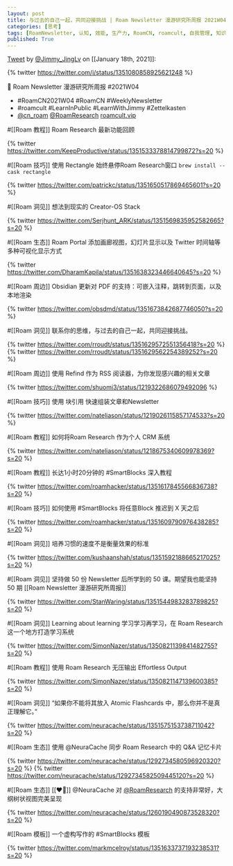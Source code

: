 ```yaml
---
layout: post
title: 与过去的自己一起，共同迎接挑战 | Roam Newsletter 漫游研究所周报 2021W04
categories: [思考]
tags: [RoamNewsletter, 认知, 效能, 生产力, RoamCN, roamcult, 自我管理, 知识创造, RoamResearch]
published: True
---
```


[Tweet](https://twitter.com/i/status/1351080858925621248) by [@Jimmy_JingLv](https://twitter.com/Jimmy_JingLv) on [[January 18th, 2021]]:

{% twitter https://twitter.com/i/status/1351080858925621248 %}

📮 Roam Newsletter 漫游研究所周报 #2021W04

- #RoamCN2021W04 #RoamCN #WeeklyNewsletter
- #roamcult #LearnInPublic #LearnWithJimmy #Zettelkasten
- [@cn_roam](https://twitter.com/cn_roam) [@RoamResearch](https://twitter.com/RoamResearch) [roamcult.vip](http://roamcult.vip)

#[[Roam 教程]] Roam Research 最新功能回顾

{% twitter https://twitter.com/KeepProductive/status/1351533378814799872?s=20 %}

#[[Roam 技巧]] 使用 Rectangle 始终悬停Roam Research窗口 `brew install --cask rectangle`

{% twitter https://twitter.com/patrickc/status/1351650517869465601?s=20 %}

#[[Roam 洞见]] 想法到现实的 Creator-OS Stack

{% twitter https://twitter.com/Serjhunt_ARK/status/1351569835952582665?s=20 %}

#[[Roam 生态]] Roam Portal 添加画廊视图，幻灯片显示以及 Twitter 时间轴等多种可视化显示方式

{% twitter https://twitter.com/DharamKapila/status/1351638323446640645?s=20 %}

#[[Roam 周边]] Obsidian 更新对 PDF 的支持：可嵌入注释，跳转到页面，以及本地渲染

{% twitter https://twitter.com/obsdmd/status/1351673842687746050?s=20 %}

#[[Roam 洞见]] 联系你的思维，与过去的自己一起，共同迎接挑战。

{% twitter https://twitter.com/rroudt/status/1351629572551356418?s=20 %}
{% twitter https://twitter.com/rroudt/status/1351629562254389252?s=20 %}

#[[Roam 周边]] 使用 Refind 作为 RSS 阅读器，为你发现感兴趣的相关文章

{% twitter https://twitter.com/shuomi3/status/1219322686079492096 %}

#[[Roam 技巧]] 使用 块引用 快速组装文章和Newsletter

{% twitter https://twitter.com/nateliason/status/1219026115857174533?s=20 %}

#[[Roam 教程]] 如何将Roam Research 作为个人 CRM 系统

{% twitter https://twitter.com/nateliason/status/1218675340609978369?s=20 %}

#[[Roam 教程]] 长达1小时20分钟的 #SmartBlocks 深入教程

{% twitter https://twitter.com/roamhacker/status/1351617845566836738?s=20 %}

#[[Roam 技巧]] 如何使用 #SmartBlocks 将任意Block 推迟到 X 天之后

{% twitter https://twitter.com/roamhacker/status/1351609790976438285?s=20 %}

#[[Roam 洞见]] 培养习惯的速度不是衡量效果的标准

{% twitter https://twitter.com/kushaanshah/status/1351592188665217025?s=20 %}

#[[Roam 洞见]] 坚持做 50 份 Newsletter 后所学到的 50 课。期望我也能坚持 50 期 [[Roam Newsletter 漫游研究所周报]]

{% twitter https://twitter.com/StanWaring/status/1351544983283789825?s=20 %}

#[[Roam 洞见]] Learning about learning 学习学习再学习，在 Roam Research 这一个地方打造学习系统

{% twitter https://twitter.com/SimonNazer/status/1350821139841482755?s=20 %}

#[[Roam 教程]] 使用 Roam Research 无压输出 Effortless Output

{% twitter https://twitter.com/SimonNazer/status/1350821147139600385?s=20 %}

#[[Roam 洞见]] “如果你不能将其放入 Atomic Flashcards 中，那么你并不是真正理解它。”

{% twitter https://twitter.com/neuracache/status/1351575153738711042?s=20 %}

#[[Roam 生态]] 使用 @NeuraCache 同步 Roam Research 中的 Q&amp;A 记忆卡片

{% twitter https://twitter.com/neuracache/status/1292734580596920320?s=20 %}
{% twitter https://twitter.com/neuracache/status/1292734582509445120?s=20 %}

#[[Roam 生态]] [[❤️🧠]] @NeuraCache 对 [@RoamResearch](https://twitter.com/RoamResearch) 的支持非常好，大纲树状视图完美呈现

{% twitter https://twitter.com/neuracache/status/1260190490873528320?s=20 %}

#[[Roam 模板]] 一个虚构写作的 #SmartBlocks 模板

{% twitter https://twitter.com/markmcelroy/status/1351633737193238531?s=20 %}
